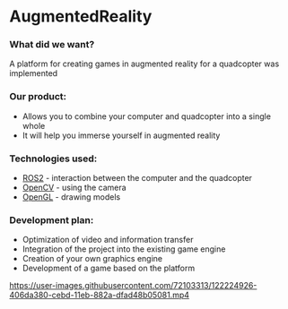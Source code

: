 # AugmentedReality

### What did we want? 

A platform for creating games in augmented reality for a quadcopter was implemented

### Our product:

* Allows you to combine your computer and quadcopter into a single whole
* It will help you immerse yourself in augmented reality

### Technologies used: 

* [ROS2](https://docs.ros.org/en/eloquent/index.html) - interaction between the computer and the quadcopter
* [OpenCV](https://opencv.org) - using the camera 
* [OpenGL](https://www.opengl.org) - drawing models

### Development plan: 

* Optimization of video and information transfer 
* Integration of the project into the existing game engine 
* Creation of your own graphics engine 
* Development of a game based on the platform

https://user-images.githubusercontent.com/72103313/122224926-406da380-cebd-11eb-882a-dfad48b05081.mp4
